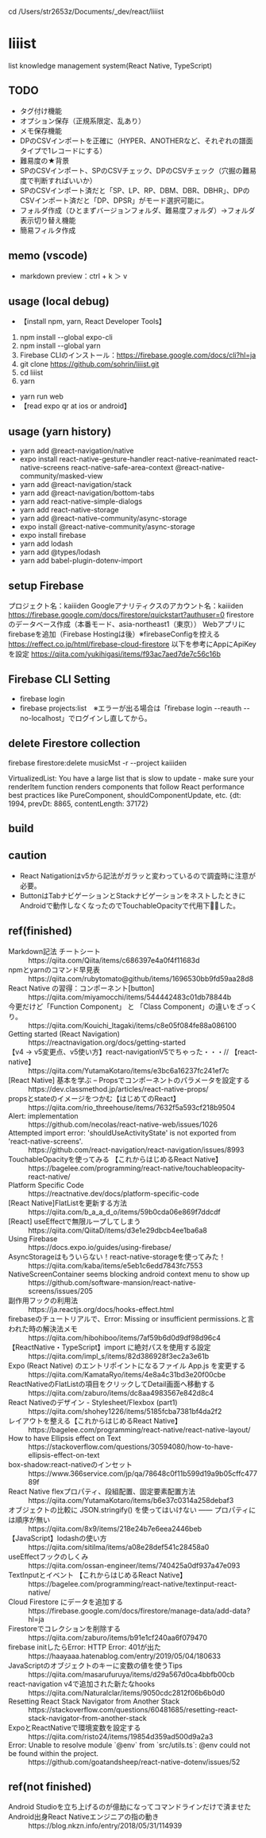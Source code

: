 cd /Users/str2653z/Documents/_dev/react/liiist

# liiist
list knowledge management system(React Native, TypeScript)

## TODO
* タグ付け機能
* オプション保存（正規系限定、乱あり）
* メモ保存機能
* DPのCSVインポートを正確に（HYPER、ANOTHERなど、それぞれの譜面タイプで1レコードにする）
* 難易度の★背景
* SPのCSVインポート、SPのCSVチェック、DPのCSVチェック（穴掘の難易度で判断すればいいか）
* SPのCSVインポート済だと「SP、LP、RP、DBM、DBR、DBHR」、DPのCSVインポート済だと「DP、DPSR」がモード選択可能に。
* フォルダ作成（ひとまずバージョンフォルダ、難易度フォルダ）→フォルダ表示切り替え機能
* 簡易フィルタ作成

## memo (vscode)
* markdown preview：ctrl + k ＞ v

## usage (local debug)
* 【install npm, yarn, React Developer Tools】
1. npm install --global expo-cli
2. npm install --global yarn
3. Firebase CLIのインストール：https://firebase.google.com/docs/cli?hl=ja
4. git clone https://github.com/sohrin/liiist.git
5. cd liiist
6. yarn
* yarn run web
* 【read expo qr at ios or android】 

## usage (yarn history)
* yarn add @react-navigation/native
* expo install react-native-gesture-handler react-native-reanimated react-native-screens react-native-safe-area-context @react-native-community/masked-view
* yarn add @react-navigation/stack
* yarn add @react-navigation/bottom-tabs
* yarn add react-native-simple-dialogs
* yarn add react-native-storage
* yarn add @react-native-community/async-storage
* expo install @react-native-community/async-storage
* expo install firebase
* yarn add lodash
* yarn add @types/lodash
* yarn add babel-plugin-dotenv-import


## setup Firebase
プロジェクト名：kaiiiden
Googleアナリティクスのアカウント名：kaiiiden
https://firebase.google.com/docs/firestore/quickstart?authuser=0
firestoreのデータベース作成（本番モード、asia-northeast1（東京））
Webアプリにfirebaseを追加（Firebase Hostingは後）※firebaseConfigを控える
https://reffect.co.jp/html/firebase-cloud-firestore
以下を参考にAppにApiKeyを設定
https://qiita.com/yukihigasi/items/f93ac7aed7de7c56c16b

## Firebase CLI Setting
* firebase login
* firebase projects:list　※エラーが出る場合は「firebase login --reauth --no-localhost」でログインし直してから。

## delete Firestore collection
firebase firestore:delete musicMst -r --project kaiiiden







VirtualizedList: You have a large list that is slow to update - make sure your renderItem function renders components that follow React performance best practices like PureComponent, shouldComponentUpdate, etc. {dt: 1994, prevDt: 8865, contentLength: 37172}





## build

## caution
* React Natigationはv5から記法がガラッと変わっているので調査時に注意が必要。
* ButtonはTabナビゲーションとStackナビゲーションをネストしたときにAndroidで動作しなくなったのでTouchableOpacityで代用下した。

## ref(finished)
<dl>
<dt>Markdown記法 チートシート</dt>
<dd>https://qiita.com/Qiita/items/c686397e4a0f4f11683d</dd>
<dt>npmとyarnのコマンド早見表</dt>
<dd>https://qiita.com/rubytomato@github/items/1696530bb9fd59aa28d8</dd>
<dt>React Native の習得：コンポーネント[button]</dt>
<dd>https://qiita.com/miyamocchi/items/544442483c01db78844b</dd>
<dt>今更だけど「Function Component」 と 「Class Component」の違いをざっくり。</dt>
<dd>https://qiita.com/Kouichi_Itagaki/items/c8e05f084fe88a086100</dd>
<dt>Getting started (React Navigation)</dt>
<dd>https://reactnavigation.org/docs/getting-started</dd>
<dt>【v4 -> v5変更点、v5使い方】react-navigationV5でちゃった・・・// 【react-native】</dt>
<dd>https://qiita.com/YutamaKotaro/items/e3bc6a16237fc241ef7c</dd>
<dt>[React Native] 基本を学ぶ – Propsでコンポーネントのパラメータを設定する</dt>
<dd>https://dev.classmethod.jp/articles/react-native-props/</dd>
<dt>propsとstateのイメージをつかむ【はじめてのReact】</dt>
<dd>https://qiita.com/rio_threehouse/items/7632f5a593cf218b9504</dd>
<dt>Alert: implementation</dt>
<dd>https://github.com/necolas/react-native-web/issues/1026</dd>
<dt>Attempted import error: 'shouldUseActivityState' is not exported from 'react-native-screens'. </dt>
<dd>https://github.com/react-navigation/react-navigation/issues/8993</dd>
<dt>TouchableOpacityを使ってみる 【これからはじめるReact Native】</dt>
<dd>https://bagelee.com/programming/react-native/touchableopacity-react-native/</dd>
<dt>Platform Specific Code</dt>
<dd>https://reactnative.dev/docs/platform-specific-code</dd>
<dt>[React Native]FlatListを更新する方法</dt>
<dd>https://qiita.com/b_a_a_d_o/items/59b0cda06e869f7ddcdf</dd>
<dt>[React] useEffectで無限ループしてしまう</dt>
<dd>https://qiita.com/QiitaD/items/d3e1e29dbcb4ee1ba6a8</dd>
<dt>Using Firebase</dt>
<dd>https://docs.expo.io/guides/using-firebase/</dd>
<dt>AsyncStorageはもういらない！react-native-storageを使ってみた！</dt>
<dd>https://qiita.com/kaba/items/e5eb1c6edd7843fc7553</dd>
<dt>NativeScreenContainer seems blocking android context menu to show up</dt>
<dd>https://github.com/software-mansion/react-native-screens/issues/205</dd>
<dt>副作用フックの利用法</dt>
<dd>https://ja.reactjs.org/docs/hooks-effect.html</dd>
<dt>firebaseのチュートリアルで、Error: Missing or insufficient permissions.と言われた時の解決法メモ</dt>
<dd>https://qiita.com/hibohiboo/items/7af59b6d0d9df98d96c4</dd>
<dt>【ReactNative・TypeScript】import に絶対パスを使用する設定</dt>
<dd>https://qiita.com/impl_s/items/82d386928f3ec2a3e61b</dd>
<dt>Expo (React Native) のエントリポイントになるファイル App.js を変更する</dt>
<dd>https://qiita.com/KamataRyo/items/4e8a4c31bd3e20f00cbe</dd>
<dt>ReactNativeのFlatListの項目をクリックしてDetail画面へ移動する</dt>
<dd>https://qiita.com/zaburo/items/dc8aa4983567e842d8c4</dd>
<dt>React Nativeのデザイン - Stylesheet/Flexbox (part1)</dt>
<dd>https://qiita.com/shohey1226/items/5185fcba7381bf4da2f2</dd>
<dt>レイアウトを整える【これからはじめるReact Native】</dt>
<dd>https://bagelee.com/programming/react-native/react-native-layout/</dd>
<dt>How to have Ellipsis effect on Text</dt>
<dd>https://stackoverflow.com/questions/30594080/how-to-have-ellipsis-effect-on-text</dd>
<dt>box-shadow:react-nativeのインセット</dt>
<dd>https://www.366service.com/jp/qa/78648c0f11b599d19a9b05cffc47789f</dd>
<dt>React Native flexプロパティ、段組配置、固定要素配置方法</dt>
<dd>https://qiita.com/YutamaKotaro/items/b6e37c0314a258debaf3</dd>
<dt></dt>
<dd></dd>
<dt></dt>
<dd></dd>
<dt></dt>
<dd></dd>
<dt>オブジェクトの比較に JSON.stringify() を使ってはいけない —— プロパティには順序が無い</dt>
<dd>https://qiita.com/8x9/items/218e24b7e6eea2446beb</dd>
<dt>【JavaScript】lodashの使い方</dt>
<dd>https://qiita.com/sitilma/items/a08e28def541c28458a0</dd>
<dt>useEffectフックのしくみ</dt>
<dd>https://qiita.com/ossan-engineer/items/740425a0df937a47e093</dd>



<dt></dt>
<dd></dd>
<dt></dt>
<dd></dd>
<dt>TextInputとイベント 【これからはじめるReact Native】</dt>
<dd>https://bagelee.com/programming/react-native/textinput-react-native/</dd>

<dt>Cloud Firestore にデータを追加する</dt>
<dd>https://firebase.google.com/docs/firestore/manage-data/add-data?hl=ja</dd>
<dt>Firestoreでコレクションを削除する</dt>
<dd>https://qiita.com/zaburo/items/b91e1cf240aa6f079470</dd>
<dt>firebase initしたらError: HTTP Error: 401が出た</dt>
<dd>https://haayaaa.hatenablog.com/entry/2019/05/04/180633</dd>
<dt>JavaScriptのオブジェクトのキーに変数の値を使うTips</dt>
<dd>https://qiita.com/masarufuruya/items/d29a567d0ca4bbfb00cb</dd>
<dt>react-navigation v4で追加された新たなhooks</dt>
<dd>https://qiita.com/Naturalclar/items/9050cdc2812f06b6b0d0</dd>
<dt>Resetting React Stack Navigator from Another Stack</dt>
<dd>https://stackoverflow.com/questions/60481685/resetting-react-stack-navigator-from-another-stack</dd>
<dt>ExpoとReactNativeで環境変数を設定する</dt>
<dd>https://qiita.com/risto24/items/19854d359ad500d9a2a3</dd>
<dt>Error: Unable to resolve module `@env` from `src/utils.ts`: @env could not be found within the project.</dt>
<dd>https://github.com/goatandsheep/react-native-dotenv/issues/52</dd>
<dt></dt>
<dd></dd>
<dt></dt>
<dd></dd>
<dt></dt>
<dd></dd>
<dt></dt>
<dd></dd>
</dl>

## ref(not finished)
<dl>
<dt>Android Studioを立ち上げるのが億劫になってコマンドラインだけで済ませたAndroid出身React Nativeエンジニアの指の動き</dt>
<dd>https://blog.nkzn.info/entry/2018/05/31/114939</dd>
<dt></dt>
<dd></dd>
<dt></dt>
<dd></dd>
<dt></dt>
<dd></dd>
<dt></dt>
<dd></dd>
<dt></dt>
<dd></dd>
<dt></dt>
<dd></dd>
<dt></dt>
<dd></dd>
</dl>